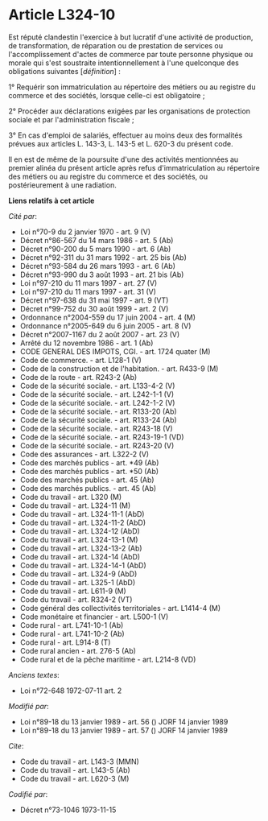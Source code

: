 # Article L324-10

Est réputé clandestin l'exercice à but lucratif d'une activité de production, de transformation, de réparation ou de
prestation de services ou l'accomplissement d'actes de commerce par toute personne physique ou morale qui s'est soustraite
intentionnellement à l'une quelconque des obligations suivantes [*définition*] :

1° Requérir son immatriculation au répertoire des métiers ou au registre du commerce et des sociétés, lorsque celle-ci est
obligatoire ;

2° Procéder aux déclarations exigées par les organisations de protection sociale et par l'administration fiscale ;

3° En cas d'emploi de salariés, effectuer au moins deux des formalités prévues aux articles L. 143-3, L. 143-5 et L. 620-3 du
présent code.

Il en est de même de la poursuite d'une des activités mentionnées au premier alinéa du présent article après refus
d'immatriculation au répertoire des métiers ou au registre du commerce et des sociétés, ou postérieurement à une radiation.

**Liens relatifs à cet article**

_Cité par_:

  - Loi n°70-9 du 2 janvier 1970 - art. 9 (V)
  - Décret n°86-567 du 14 mars 1986 - art. 5 (Ab)
  - Décret n°90-200 du 5 mars 1990 - art. 6 (Ab)
  - Décret n°92-311 du 31 mars 1992 - art. 25 bis (Ab)
  - Décret n°93-584 du 26 mars 1993 - art. 6 (Ab)
  - Décret n°93-990 du 3 août 1993 - art. 21 bis (Ab)
  - Loi n°97-210 du 11 mars 1997 - art. 27 (V)
  - Loi n°97-210 du 11 mars 1997 - art. 31 (V)
  - Décret n°97-638 du 31 mai 1997 - art. 9 (VT)
  - Décret n°99-752 du 30 août 1999 - art. 2 (V)
  - Ordonnance n°2004-559 du 17 juin 2004 - art. 4 (M)
  - Ordonnance n°2005-649 du 6 juin 2005 - art. 8 (V)
  - Décret n°2007-1167 du 2 août 2007 - art. 23 (V)
  - Arrêté du 12 novembre 1986 - art. 1 (Ab)
  - CODE GENERAL DES IMPOTS, CGI. - art. 1724 quater (M)
  - Code de commerce. - art. L128-1 (V)
  - Code de la construction et de l'habitation. - art. R433-9 (M)
  - Code de la route - art. R243-2 (Ab)
  - Code de la sécurité sociale. - art. L133-4-2 (V)
  - Code de la sécurité sociale. - art. L242-1-1 (V)
  - Code de la sécurité sociale. - art. L242-1-2 (V)
  - Code de la sécurité sociale. - art. R133-20 (Ab)
  - Code de la sécurité sociale. - art. R133-24 (Ab)
  - Code de la sécurité sociale. - art. R243-18 (V)
  - Code de la sécurité sociale. - art. R243-19-1 (VD)
  - Code de la sécurité sociale. - art. R243-20 (V)
  - Code des assurances - art. L322-2 (V)
  - Code des marchés publics - art. *49 (Ab)
  - Code des marchés publics - art. *50 (Ab)
  - Code des marchés publics - art. 45 (Ab)
  - Code des marchés publics. - art. 45 (Ab)
  - Code du travail - art. L320 (M)
  - Code du travail - art. L324-11 (M)
  - Code du travail - art. L324-11-1 (AbD)
  - Code du travail - art. L324-11-2 (AbD)
  - Code du travail - art. L324-12 (AbD)
  - Code du travail - art. L324-13-1 (M)
  - Code du travail - art. L324-13-2 (Ab)
  - Code du travail - art. L324-14 (AbD)
  - Code du travail - art. L324-14-1 (AbD)
  - Code du travail - art. L324-9 (AbD)
  - Code du travail - art. L325-1 (AbD)
  - Code du travail - art. L611-9 (M)
  - Code du travail - art. R324-2 (VT)
  - Code général des collectivités territoriales - art. L1414-4 (M)
  - Code monétaire et financier - art. L500-1 (V)
  - Code rural - art. L741-10-1 (Ab)
  - Code rural - art. L741-10-2 (Ab)
  - Code rural - art. L914-8 (T)
  - Code rural ancien - art. 276-5 (Ab)
  - Code rural et de la pêche maritime - art. L214-8 (VD)

_Anciens textes_:

  - Loi n°72-648 1972-07-11 art. 2

_Modifié par_:

  - Loi n°89-18 du 13 janvier 1989 - art. 56 () JORF 14 janvier 1989
  - Loi n°89-18 du 13 janvier 1989 - art. 57 () JORF 14 janvier 1989

_Cite_:

  - Code du travail - art. L143-3 (MMN)
  - Code du travail - art. L143-5 (Ab)
  - Code du travail - art. L620-3 (M)

_Codifié par_:

  - Décret n°73-1046 1973-11-15
